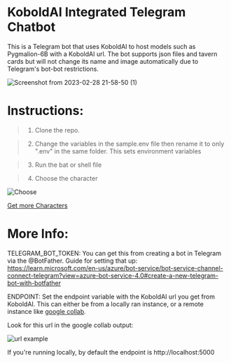 # KoboldAI Integrated Telegram Chatbot
This is a Telegram bot that uses KoboldAI to host models such as Pygmalion-6B with a KoboldAI url. The bot supports json files and tavern cards but will not change its name and image automatically due to Telegram's bot-bot restrictions. 

![Screenshot from 2023-02-28 21-58-50 (1)](https://user-images.githubusercontent.com/80486540/222042223-ee874981-b43c-44f5-825b-164459e8403b.jpg)



# Instructions: 
>1. Clone the repo.

>2. Change the variables in the sample.env file then rename it to only ".env" in the same folder. This sets environment variables

>3. Run the bat or shell file

>4. Choose the character

![Choose](https://i.imgur.com/qY6ZpB8.png)


[Get more Characters](https://booru.plus/+pygmalion)
# More Info: 

TELEGRAM_BOT_TOKEN: You can get this from creating a bot in Telegram via the @BotFather. Guide for setting that up: https://learn.microsoft.com/en-us/azure/bot-service/bot-service-channel-connect-telegram?view=azure-bot-service-4.0#create-a-new-telegram-bot-with-botfather

ENDPOINT: Set the endpoint variable with the KoboldAI url you get from KoboldAI. This can either be from a locally ran instance, or a remote instance like [google collab](https://colab.research.google.com/drive/1ZvYq4GmjfsyIkcTQcrBhSFXs8vQLLMAS).

Look for this url in the google collab output:

![url example](https://raytracing-benchmarks.are-really.cool/5utGhMj.png)


If you're running locally, by default the endpoint is http://localhost:5000


